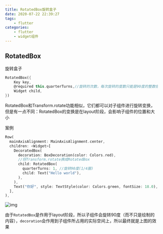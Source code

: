 ```yaml
---
title: RotatedBox旋转盒子
date: 2020-07-22 22:39:27
tags:
	- flutter
categories: 
	- flutter
	- widget组件
---
```


## RotatedBox

旋转盒子

```dart
RotatedBox({
    Key key,
    @required this.quarterTurns,//旋转的次数，每次旋转的度数只能是90度的整数倍
    Widget child,
})    
```

RotatedBox和Transform.rotate功能相似，它们都可以对子组件进行旋转变换，但是有一点不同：RotatedBox的变换是在layout阶段，会影响子组件的位置和大小

案例

```dart
Row(
  mainAxisAlignment: MainAxisAlignment.center,
  children: <Widget>[
    DecoratedBox(
      decoration: BoxDecoration(color: Colors.red),
      //将Transform.rotate换成RotatedBox  
      child: RotatedBox(
        quarterTurns: 1, //旋转90度(1/4圈)
        child: Text("Hello world"),
      ),
    ),
    Text("你好", style: TextStyle(color: Colors.green, fontSize: 18.0),)
  ],
),
```

![img](http://img.laomengit.com/rotatedBox1.png)

由于`RotatedBox`是作用于layout阶段，所以子组件会旋转90度（而不只是绘制的内容），`decoration`会作用到子组件所占用的实际空间上，所以最终就是上图的效果